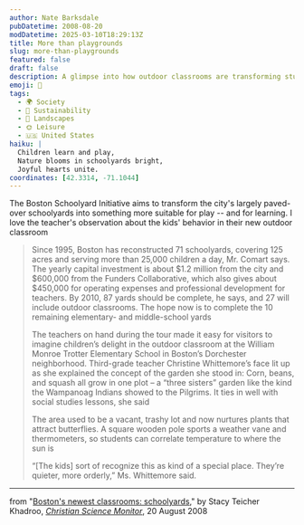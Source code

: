 ```yaml
---
author: Nate Barksdale
pubDatetime: 2008-08-20
modDatetime: 2025-03-10T18:29:13Z
title: More than playgrounds
slug: more-than-playgrounds
featured: false
draft: false
description: A glimpse into how outdoor classrooms are transforming student behavior in Boston’s schoolyards. “[The kids] sort of recognize this as kind of a special place. They’re quieter, more orderly,” Ms. Whittemore said.
emoji: 🌱
tags:
  - 🌍 Society
  - 🌱 Sustainability
  - 🌳 Landscapes
  - 🌞 Leisure
  - 🇺🇸 United States
haiku: |
  Children learn and play,  
  Nature blooms in schoolyards bright,  
  Joyful hearts unite.
coordinates: [42.3314, -71.1044]
---
```


The Boston Schoolyard Initiative aims to transform the city's largely paved-over schoolyards into something more suitable for play -- and for learning. I love the teacher's observation about the kids' behavior in their new outdoor classroom

> Since 1995, Boston has reconstructed 71 schoolyards, covering 125 acres and serving more than 25,000 children a day, Mr. Comart says. The yearly capital investment is about $1.2 million from the city and $600,000 from the Funders Collaborative, which also gives about $450,000 for operating expenses and professional development for teachers. By 2010, 87 yards should be complete, he says, and 27 will include outdoor classrooms. The hope now is to complete the 10 remaining elementary- and middle-school yards
>
> The teachers on hand during the tour made it easy for visitors to imagine children’s delight in the outdoor classroom at the William Monroe Trotter Elementary School in Boston’s Dorchester neighborhood. Third-grade teacher Christine Whittemore’s face lit up as she explained the concept of the garden she stood in: Corn, beans, and squash all grow in one plot – a “three sisters” garden like the kind the Wampanoag Indians showed to the Pilgrims. It ties in well with social studies lessons, she said
>
> The area used to be a vacant, trashy lot and now nurtures plants that attract butterflies. A square wooden pole sports a weather vane and thermometers, so students can correlate temperature to where the sun is
>
> “[The kids] sort of recognize this as kind of a special place. They’re quieter, more orderly,” Ms. Whittemore said.

---

from "[Boston's newest classrooms: schoolyards](http://www.csmonitor.com/2008/0820/p03s03-usgn.html)," by Stacy Teicher Khadroo, [_Christian Science Monitor_](http://www.csmonitor.com/), 20 August 2008
